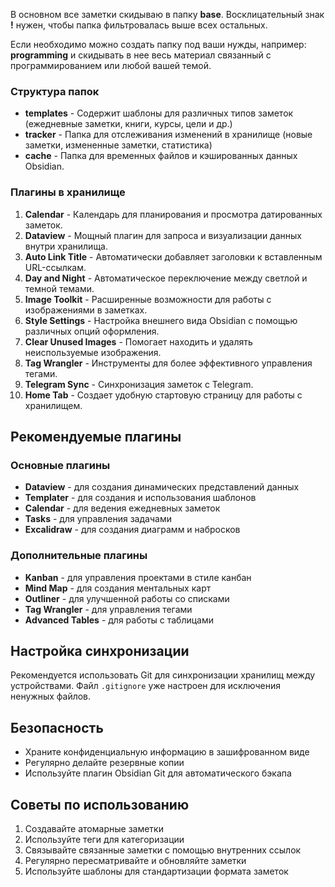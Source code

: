 В основном все заметки скидываю в папку **base**. Восклицательный знак **!** нужен, чтобы папка фильтровалась выше всех остальных.

Если необходимо можно создать папку под ваши нужды, например: **programming** и скидывать в нее весь материал связанный с программированием или любой вашей темой.

### Структура папок

- **templates** - Содержит шаблоны для различных типов заметок (ежедневные заметки, книги, курсы, цели и др.)
- **tracker** - Папка для отслеживания изменений в хранилище (новые заметки, измененные заметки, статистика)
- **cache** - Папка для временных файлов и кэшированных данных Obsidian.

### Плагины в хранилище

1. **Calendar** - Календарь для планирования и просмотра датированных заметок.
2. **Dataview** - Мощный плагин для запроса и визуализации данных внутри хранилища.
3. **Auto Link Title** - Автоматически добавляет заголовки к вставленным URL-ссылкам.
4. **Day and Night** - Автоматическое переключение между светлой и темной темами.
5. **Image Toolkit** - Расширенные возможности для работы с изображениями в заметках.
6. **Style Settings** - Настройка внешнего вида Obsidian с помощью различных опций оформления.
7. **Clear Unused Images** - Помогает находить и удалять неиспользуемые изображения.
8. **Tag Wrangler** - Инструменты для более эффективного управления тегами.
9. **Telegram Sync** - Синхронизация заметок с Telegram.
10. **Home Tab** - Создает удобную стартовую страницу для работы с хранилищем.

## Рекомендуемые плагины

### Основные плагины
- **Dataview** - для создания динамических представлений данных
- **Templater** - для создания и использования шаблонов
- **Calendar** - для ведения ежедневных заметок
- **Tasks** - для управления задачами
- **Excalidraw** - для создания диаграмм и набросков

### Дополнительные плагины
- **Kanban** - для управления проектами в стиле канбан
- **Mind Map** - для создания ментальных карт
- **Outliner** - для улучшенной работы со списками
- **Tag Wrangler** - для управления тегами
- **Advanced Tables** - для работы с таблицами

## Настройка синхронизации
Рекомендуется использовать Git для синхронизации хранилищ между устройствами. Файл `.gitignore` уже настроен для исключения ненужных файлов.

## Безопасность
- Храните конфиденциальную информацию в зашифрованном виде
- Регулярно делайте резервные копии
- Используйте плагин Obsidian Git для автоматического бэкапа

## Советы по использованию
1. Создавайте атомарные заметки
2. Используйте теги для категоризации
3. Связывайте связанные заметки с помощью внутренних ссылок
4. Регулярно пересматривайте и обновляйте заметки
5. Используйте шаблоны для стандартизации формата заметок